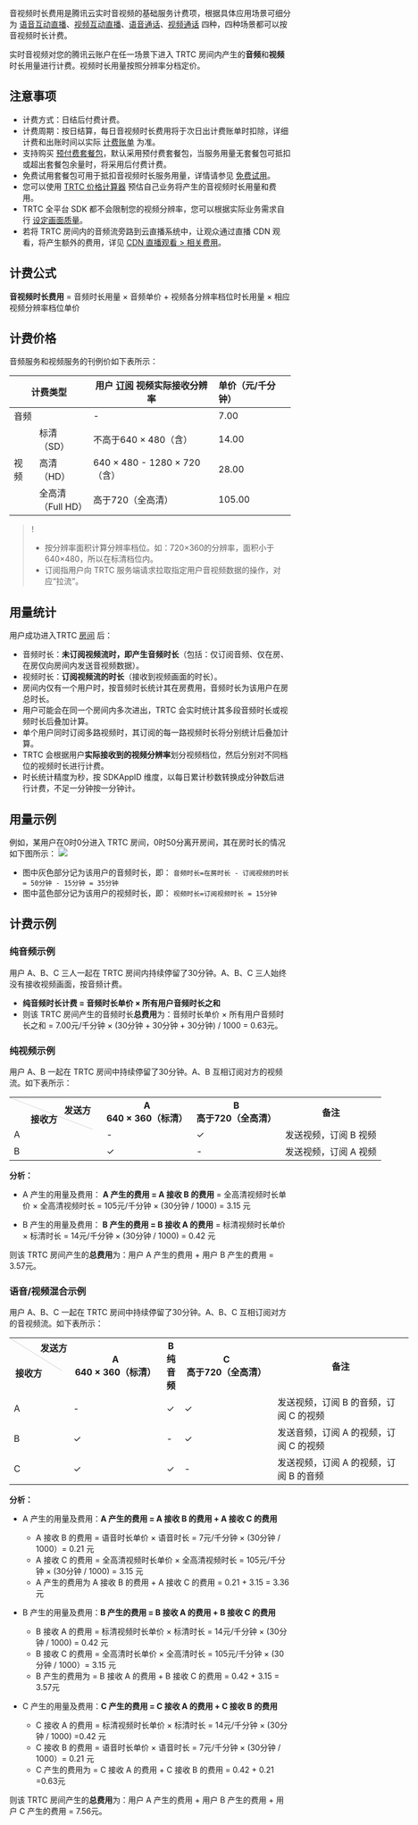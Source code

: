 音视频时长费用是腾讯云实时音视频的基础服务计费项，根据具体应用场景可细分为 [语音互动直播](https://cloud.tencent.com/document/product/647/46252#.E8.AF.AD.E9.9F.B3.E4.BA.92.E5.8A.A8.E7.9B.B4.E6.92.AD)、[视频互动直播](https://cloud.tencent.com/document/product/647/46252#.E8.A7.86.E9.A2.91.E4.BA.92.E5.8A.A8.E7.9B.B4.E6.92.AD)、[语音通话](https://cloud.tencent.com/document/product/647/46252#.E8.AF.AD.E9.9F.B3.E9.80.9A.E8.AF.9D)、[视频通话](https://cloud.tencent.com/document/product/647/46252#.E8.A7.86.E9.A2.91.E9.80.9A.E8.AF.9D) 四种，四种场景都可以按音视频时长计费。

实时音视频对您的腾讯云账户在任一场景下进入 TRTC 房间内产生的**音频**和**视频**时长用量进行计费。视频时长用量按照分辨率分档定价。

## 注意事项

- 计费方式：日结后付费计费。
- 计费周期：按日结算，每日音视频时长费用将于次日出计费账单时扣除，详细计费和出账时间以实际 [计费账单](https://console.cloud.tencent.com/expense/bill/overview) 为准。
- 支持购买 [预付费套餐包](https://cloud.tencent.com/document/product/647/44247)，默认采用预付费套餐包，当服务用量无套餐包可抵扣或超出套餐包余量时，将采用后付费计费。
- 免费试用套餐包可用于抵扣音视频时长服务用量，详情请参见 [免费试用](https://cloud.tencent.com/document/product/647/44360)。
- 您可以使用 [TRTC 价格计算器](https://buy.cloud.tencent.com/price/trtc/calculator) 预估自己业务将产生的音视频时长用量和费用。
- TRTC 全平台 SDK 都不会限制您的视频分辨率，您可以根据实际业务需求自行 [设定画面质量](https://cloud.tencent.com/document/product/647/32236)。
- 若将 TRTC 房间内的音频流旁路到云直播系统中，让观众通过直播 CDN 观看，将产生额外的费用，详见 [CDN 直播观看 > 相关费用](https://cloud.tencent.com/document/product/647/16826#expense)。


[](id:formula)
## 计费公式
**音视频时长费用** = 音频时长用量 × 音频单价 + 视频各分辨率档位时长用量 × 相应视频分辨率档位单价

[](id:price)
## 计费价格
音频服务和视频服务的刊例价如下表所示：

<table>
<thead>
<tr>
<th colspan=2>计费类型</th>
    <th>用户 <a href=https://cloud.tencent.com/document/product/647/46351#.E8.AE.A2.E9.98.85>订阅</a> 视频实际接收分辨率</th>
<th align="left">单价（元/千分钟）</th>
</tr>
</thead>
<tbody><tr>
<td colspan=2>音频</td>
<td>-</td>
<td align="left">7.00</td>
</tr>
<tr>
<td rowspan=3>视频</td>
<td>标清<br>（SD）</td>
<td>不高于640 × 480（含）</td>
<td align="left">14.00</td>
</tr>
<tr>
<td>高清<br>（HD）</td>
<td>640 × 480 - 1280 × 720（含）</td>
<td align="left">28.00</td>
</tr>
<tr>
<td>全高清<br>（Full HD）</td>
<td>高于720（全高清）</td>
<td align="left">105.00</td>
</tr>
</tbody></table>

>!  
>- 按分辨率面积计算分辨率档位。如：720×360的分辨率，面积小于640×480，所以在标清档位内。
>- 订阅指用户向 TRTC 服务端请求拉取指定用户音视频数据的操作，对应“拉流”。


[](id:count)
## 用量统计
用户成功进入TRTC  [房间](https://cloud.tencent.com/document/product/647/46351#.E6.88.BF.E9.97.B4) 后：

- 音频时长：**未订阅视频流时，即产生音频时长**（包括：仅订阅音频、仅在房、在房仅向房间内发送音视频数据）。
- 视频时长：**订阅视频流的时长**（接收到视频画面的时长）。
- 房间内仅有一个用户时，按音频时长统计其在房费用，音频时长为该用户在房总时长。
- 用户可能会在同一个房间内多次进出，TRTC 会实时统计其多段音频时长或视频时长后叠加计算。
- 单个用户同时订阅多路视频时，其订阅的每一路视频时长将分别统计后叠加计算。
- TRTC 会根据用户**实际接收到的视频分辨率**划分视频档位，然后分别对不同档位的视频时长进行计费。
- 时长统计精度为秒，按 SDKAppID 维度，以每日累计秒数转换成分钟数后进行计费，不足一分钟按一分钟计。

[](id:u_example)
## 用量示例
例如，某用户在0时0分进入 TRTC 房间，0时50分离开房间，其在房时长的情况如下图所示：
![](https://qcloudimg.tencent-cloud.cn/raw/56fa4836b40f53100a4c0a8c6ef9691e.png)
- 图中灰色部分记为该用户的音频时长，即：
`音频时长=在房时长 - 订阅视频的时长 = 50分钟 - 15分钟 = 35分钟`
- 图中蓝色部分记为该用户的视频时长，即：
`视频时长=订阅视频时长 = 15分钟`


[](id:example)
## 计费示例
[](id:voice_eg)
### 纯音频示例
用户 A、B、C 三人一起在 TRTC 房间内持续停留了30分钟。A、B、C 三人始终没有接收视频画面，按音频计费。

- **纯音频时长计费 = 音频时长单价 × 所有用户音频时长之和**
- 则该 TRTC 房间产生的音频时长**总费用**为：音频时长单价 × 所有用户音频时长之和 = 7.00元/千分钟 × (30分钟 + 30分钟 + 30分钟) / 1000 = 0.63元。

[](id:video_eg)
### 纯视频示例
用户 A、B 一起在 TRTC 房间中持续停留了30分钟。A、B 互相订阅对方的视频流。如下表所示：
<table style="width:715px;">
<style>.markdown-text-box table td, .markdown-text-box table th {text-align: center;}
.tablestyle{position:absolute;width:1px;height:160px;top:0;left:0;background-color: #d9d9d9;transform:rotate(-69deg);transform-origin:top;}
.th1{position:absolute;right:20px;top:10px;}
.th2{position:absolute;right:80px;top:30px)
</style>
<tr>
<th style ="position:relative;width:150px" >
  <div class="tablestyle"></div>
  <div class="th1">发送方</div>
  <div class="th2">接收方</div></th>
  <th>A<br>640 × 360（标清）</th>
  <th>B<br>高于720（全高清）</th>
  <th>备注</th>
</tr><tr>
  <td>A</td>
  <td>-</td>
  <td>&#10003;</td>
  <td>发送视频，订阅 B 视频</td>
</tr><tr>
  <td>B</td>
  <td>&#10003;</td>
  <td>-</td>
  <td>发送视频，订阅 A 视频</td>
</tr></table>

**分析：**
- A 产生的用量及费用：
**A 产生的费用 = A 接收 B 的费用** = 全高清视频时长单价 × 全高清视频时长 = 105元/千分钟 × (30分钟 / 1000) = 3.15 元

- B 产生的用量及费用：
**B 产生的费用 = B 接收 A 的费用** = 标清视频时长单价 × 标清时长 = 14元/千分钟 × (30分钟 / 1000) = 0.42 元

则该 TRTC 房间产生的**总费用**为：用户 A 产生的费用 + 用户 B 产生的费用  = 3.57元。

[](id:mix_eg)
### 语音/视频混合示例

用户 A、B、C 一起在 TRTC 房间中持续停留了30分钟。A、B、C 互相订阅对方的音视频流。如下表所示：

<table style="width:715px;">
<style>
.setth {text-align: center;}
.settd{position:absolute;width:1px;height:110px;top:0;left:0;background-color: #d9d9d9;transform:rotate(-58deg);transform-origin:top;}
.th3{position:absolute;right:3px;top:5px;}
.th4{position:absolute;right:48px;top:30px)
</style>
<tr>
<th style ="position:relative;width:100px"  class="setth">
  <div class="settd"></div>
  <div class="th3">发送方</div>
  <div class="th4">接收方</div></th>
  <th width=165px>A<br>640 × 360（标清）</th>
  <th>B<br>纯音频</th>
  <th width=165px>C<br>高于720（全高清）</th>
	<th width=250px>备注</th>
</tr><tr>
  <td>A</td>
  <td>-</td>
  <td>&#10003;</td>
  <td>&#10003;</td>
	<td>发送视频，订阅 B 的音频，订阅 C 的视频</td>
</tr><tr>
  <td>B</td>
  <td>&#10003;</td>
  <td>-</td>
  <td>&#10003;</td>
	<td>发送音频，订阅 A 的视频，订阅 C 的视频</td>
</tr><tr>
  <td>C</td>
  <td>&#10003;</td>
  <td>&#10003;</td>
  <td>-</td>
	<td>发送视频，订阅 A 的视频，订阅 B 的音频</td>
</tr></table>

**分析：**
- A 产生的用量及费用：**A 产生的费用 = A 接收 B 的费用 + A 接收 C 的费用**
	- A 接收 B 的费用 = 语音时长单价 × 语音时长 = 7元/千分钟 × (30分钟 / 1000）= 0.21 元
	- A 接收 C 的费用 = 全高清视频时长单价 × 全高清视频时长 = 105元/千分钟 × (30分钟 / 1000) = 3.15 元
	- A 产生的费用为 A 接收 B 的费用 + A 接收 C 的费用 = 0.21 + 3.15 = 3.36元

- B 产生的用量及费用：**B 产生的费用 = B 接收 A 的费用 + B 接收 C 的费用**
	- B 接收 A 的费用 = 标清视频时长单价 × 标清时长 = 14元/千分钟 × (30分钟 / 1000) = 0.42 元
	- B 接收 C 的费用 = 全高清时长单价 × 全高清时长 = 105元/千分钟 × (30分钟 / 1000）= 3.15 元
	- B 产生的费用为 = B 接收 A 的费用 + B 接收 C 的费用 = 0.42 + 3.15 = 3.57元

- C 产生的用量及费用：**C 产生的费用 = C 接收 A 的费用 + C 接收 B 的费用**
	- C 接收 A 的费用 = 标清视频时长单价 × 标清时长 = 14元/千分钟 × (30分钟 / 1000) =0.42 元
	- C 接收 B 的费用 = 语音时长单价 × 语音时长 = 7元/千分钟 × (30分钟 / 1000）= 0.21 元
	- C 产生的费用为 = C 接收 A 的费用 + C 接收 B 的费用 = 0.42 + 0.21 =0.63元

则该 TRTC 房间产生的**总费用**为：用户 A 产生的费用 + 用户 B 产生的费用 + 用户 C 产生的费用 = 7.56元。
